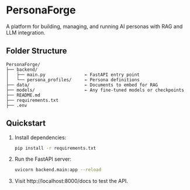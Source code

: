 # PersonaForge

A platform for building, managing, and running AI personas with RAG and LLM integration.

## Folder Structure

```
PersonaForge/
├── backend/
│   ├── main.py               ← FastAPI entry point
│   └── persona_profiles/     ← Persona definitions
├── data/                     ← Documents to embed for RAG
├── models/                   ← Any fine-tuned models or checkpoints
├── README.md
├── requirements.txt
├── .env
```

## Quickstart

1. Install dependencies:
   ```bash
   pip install -r requirements.txt
   ```
2. Run the FastAPI server:
   ```bash
   uvicorn backend.main:app --reload
   ```
3. Visit http://localhost:8000/docs to test the API.
